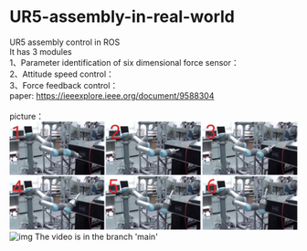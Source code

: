 # UR5-assembly-in-real-world
UR5 assembly control in ROS
<br />It has 3 modules
<br />1、Parameter identification of six dimensional force sensor：
<br />2、Attitude speed control：
<br />3、Force feedback control：
<br />paper:
https://ieeexplore.ieee.org/document/9588304  
<br />picture：
![img](https://github.com/wangjunhe8127/UR5-assembly-in-real-world/blob/master/01.png)  
![img](https://github.com/wangjunhe8127/UR5-assembly-in-real-world/blob/master/011.png)
The video is in the branch 'main'
